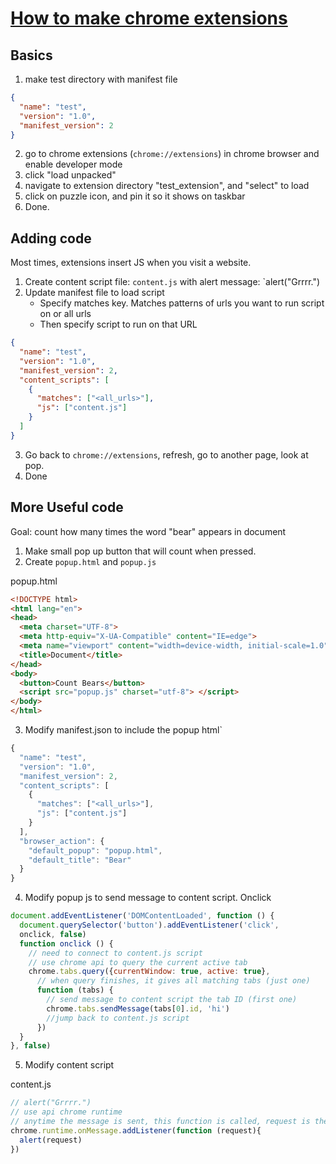 # [How to make chrome extensions](https://www.youtube.com/watch?v=Ipa58NVGs_c)

## Basics
1. make test directory with manifest file

```json
{
  "name": "test",
  "version": "1.0",
  "manifest_version": 2
}
```

2. go to chrome extensions (`chrome://extensions`) in chrome browser and enable developer mode
3. click "load unpacked"
4. navigate to extension directory "test_extension", and "select" to load
5. click on puzzle icon, and pin it so it shows on taskbar
6. Done.


## Adding code
Most times, extensions insert JS when you visit a website.
1. Create content script file: `content.js` with alert message: `alert("Grrrr.")
2. Update manifest file to load script
   - Specify matches key.  Matches patterns of urls you want to run script on or all urls
   - Then specify script to run on that URL

```json
{
  "name": "test",
  "version": "1.0",
  "manifest_version": 2,
  "content_scripts": [
    {
      "matches": ["<all_urls>"],
      "js": ["content.js"]
    }
  ]
}
```
3. Go back to `chrome://extensions`, refresh, go to another page, look at pop.
4. Done

## More Useful code
Goal: count how many times the word "bear" appears in document
1. Make small pop up button that will count when pressed.
2. Create `popup.html` and `popup.js`

popup.html
```html
<!DOCTYPE html>
<html lang="en">
<head>
  <meta charset="UTF-8">
  <meta http-equiv="X-UA-Compatible" content="IE=edge">
  <meta name="viewport" content="width=device-width, initial-scale=1.0">
  <title>Document</title>
</head>
<body>
  <button>Count Bears</button>
  <script src="popup.js" charset="utf-8"> </script>
</body>
</html>
```

3. Modify manifest.json to include the popup html`

```js
{
  "name": "test",
  "version": "1.0",
  "manifest_version": 2,
  "content_scripts": [
    {
      "matches": ["<all_urls>"],
      "js": ["content.js"]
    }
  ],
  "browser_action": {
    "default_popup": "popup.html",
    "default_title": "Bear"
  }
}
```

4. Modify popup js to send message to content script.  Onclick

```js
document.addEventListener('DOMContentLoaded', function () {
  document.querySelector('button').addEventListener('click',
  onclick, false)
  function onclick () {
    // need to connect to content.js script
    // use chrome api to query the current active tab
    chrome.tabs.query({currentWindow: true, active: true},
      // when query finishes, it gives all matching tabs (just one)
      function (tabs) {
        // send message to content script the tab ID (first one)
        chrome.tabs.sendMessage(tabs[0].id, 'hi')
        //jump back to content.js script
      })
  }
}, false)
```

5. Modify content script

content.js
```js
// alert("Grrrr.")
// use api chrome runtime
// anytime the message is sent, this function is called, request is the message sent
chrome.runtime.onMessage.addListener(function (request){
  alert(request)
})
```